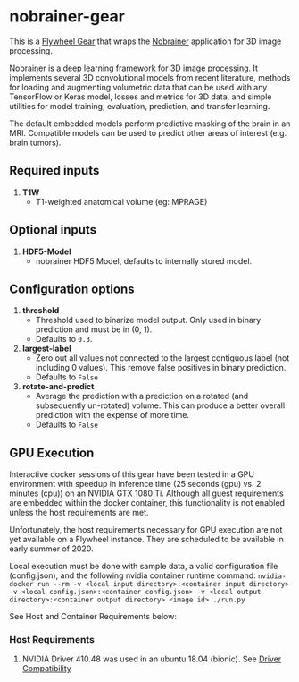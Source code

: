# nobrainer-gear

This is a [Flywheel Gear](https://github.com/flywheel-io/gears/tree/master/spec) that wraps the [Nobrainer](https://github.com/neuronets/nobrainer) application for 3D image processing.

Nobrainer is a deep learning framework for 3D image processing. It implements several 3D convolutional models from recent literature, methods for loading and augmenting volumetric data that can be used with any TensorFlow or Keras model, losses and metrics for 3D data, and simple utilities for model training, evaluation, prediction, and transfer learning.

The default embedded models perform predictive masking of the brain in an MRI. Compatible models can be used to predict other areas of interest (e.g. brain tumors).

## Required inputs

1. **T1W**
    * T1-weighted anatomical volume (eg: MPRAGE)

## Optional inputs

1. **HDF5-Model**
    * nobrainer HDF5 Model, defaults to internally stored model.

## Configuration options

1. **threshold**
    * Threshold used to binarize model output. Only used in binary prediction and must be in (0, 1).
    * Defaults to `0.3`.
2. **largest-label**
    * Zero out all values not connected to the largest contiguous label (not including 0 values). This remove false positives in binary prediction.
    * Defaults to `False`
3. **rotate-and-predict**
    * Average the prediction with a prediction on a rotated (and subsequently un-rotated) volume. This can produce a better overall prediction with the expense of more time.
    * Defaults to `False`

## GPU Execution

Interactive docker sessions of this gear have been tested in a GPU environment with speedup in inference time (25 seconds (gpu) vs. 2 minutes (cpu)) on an NVIDIA GTX 1080 Ti.  Although all guest requirements are embedded within the docker container, this functionality is not enabled unless the host requirements are met.

Unfortunately, the host requirements necessary for GPU execution are not yet available on a Flywheel instance. They are scheduled to be available in early summer of 2020.

Local execution must be done with sample data, a valid configuration file (config.json), and the following nvidia container runtime command:
``nvidia-docker run --rm -v <local input directory>:<container input directory> -v <local config.json>:<container config.json> -v <local output directory>:<container output directory> <image id> ./run.py``

See Host and Container Requirements below:

### Host Requirements

1. NVIDIA Driver 410.48 was used in an ubuntu 18.04 (bionic). See [Driver Compatibility](https://docs.nvidia.com/deploy/cuda-compatibility/#binary-compatibility)
